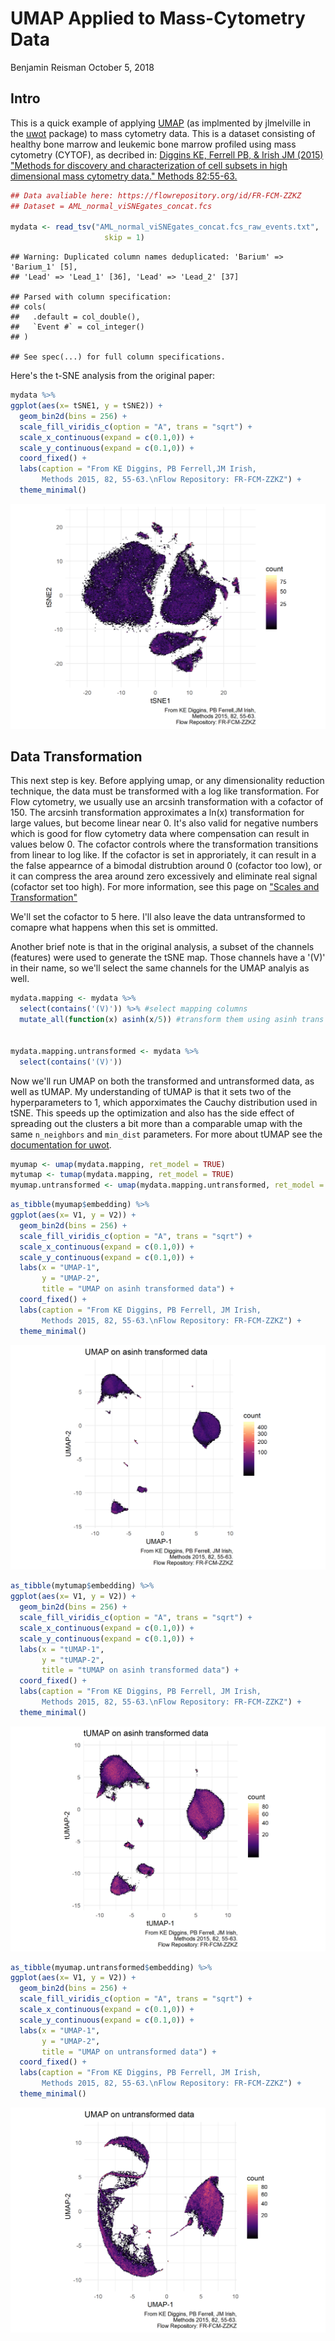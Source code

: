UMAP Applied to Mass-Cytometry Data
================
Benjamin Reisman
October 5, 2018

Intro
-----

This is a quick example of applying [UMAP](https://arxiv.org/abs/1802.03426) (as implmented by jlmelville in the [uwot](https://github.com/jlmelville/uwot) package) to mass cytometry data. This is a dataset consisting of healthy bone marrow and leukemic bone marrow profiled using mass cytometry (CYTOF), as decribed in: [Diggins KE, Ferrell PB, & Irish JM (2015) "Methods for discovery and characterization of cell subsets in high dimensional mass cytometry data." Methods 82:55-63.](https://www.sciencedirect.com/science/article/pii/S1046202315001991?via%3Dihub)

``` r
## Data avaliable here: https://flowrepository.org/id/FR-FCM-ZZKZ
## Dataset = AML_normal_viSNEgates_concat.fcs

mydata <- read_tsv("AML_normal_viSNEgates_concat.fcs_raw_events.txt", 
                     skip = 1)
```

    ## Warning: Duplicated column names deduplicated: 'Barium' => 'Barium_1' [5],
    ## 'Lead' => 'Lead_1' [36], 'Lead' => 'Lead_2' [37]

    ## Parsed with column specification:
    ## cols(
    ##   .default = col_double(),
    ##   `Event #` = col_integer()
    ## )

    ## See spec(...) for full column specifications.

Here's the t-SNE analysis from the original paper:

``` r
mydata %>%
ggplot(aes(x= tSNE1, y = tSNE2)) +
  geom_bin2d(bins = 256) + 
  scale_fill_viridis_c(option = "A", trans = "sqrt") + 
  scale_x_continuous(expand = c(0.1,0)) + 
  scale_y_continuous(expand = c(0.1,0)) + 
  coord_fixed() +
  labs(caption = "From KE Diggins, PB Ferrell,JM Irish,
       Methods 2015, 82, 55-63.\nFlow Repository: FR-FCM-ZZKZ") + 
  theme_minimal()
```

![](figure/plotting%20the%20original%20tSNE%20analysis-1.png)

Data Transformation
-------------------

This next step is key. Before applying umap, or any dimensionality reduction technique, the data must be transformed with a log like transformation. For Flow cytometry, we usually use an arcsinh transformation with a cofactor of 150. The arcsinh transformation approximates a ln(x) transformation for large values, but become linear near 0. It's also valid for negative numbers which is good for flow cytometry data where compensation can result in values below 0. The cofactor controls where the transformation transitions from linear to log like. If the cofactor is set in approriately, it can result in a the false appearnce of a bimodal distrubtion around 0 (cofactor too low), or it can compress the area around zero excessively and eliminate real signal (cofactor set too high). For more information, see this page on ["Scales and Transformation"](https://my.vanderbilt.edu/irishlab/protocols/scales-and-transformation/)

We'll set the cofactor to 5 here. I'll also leave the data untransformed to comapre what happens when this set is ommitted.

Another brief note is that in the original analysis, a subset of the channels (features) were used to generate the tSNE map. Those channels have a '(V)' in their name, so we'll select the same channels for the UMAP analyis as well.

``` r
mydata.mapping <- mydata %>%
  select(contains('(V)')) %>% #select mapping columns
  mutate_all(function(x) asinh(x/5)) #transform them using asinh trans


mydata.mapping.untransformed <- mydata %>%
  select(contains('(V)'))
```

Now we'll run UMAP on both the transformed and untransformed data, as well as tUMAP. My understanding of tUMAP is that it sets two of the hyperparameters to 1, which apporximates the Cauchy distribution used in tSNE. This speeds up the optimization and also has the side effect of spreading out the clusters a bit more than a comparable umap with the same `n_neighbors` and `min_dist` parameters. For more about tUMAP see the [documentation for uwot](https://github.com/jlmelville/uwot).

``` r
myumap <- umap(mydata.mapping, ret_model = TRUE)
mytumap <- tumap(mydata.mapping, ret_model = TRUE)
myumap.untransformed <- umap(mydata.mapping.untransformed, ret_model = TRUE)
```

``` r
as_tibble(myumap$embedding) %>%
ggplot(aes(x= V1, y = V2)) +
  geom_bin2d(bins = 256) + 
  scale_fill_viridis_c(option = "A", trans = "sqrt") + 
  scale_x_continuous(expand = c(0.1,0)) + 
  scale_y_continuous(expand = c(0.1,0)) +
  labs(x = "UMAP-1", 
       y = "UMAP-2", 
       title = "UMAP on asinh transformed data") + 
  coord_fixed() +
  labs(caption = "From KE Diggins, PB Ferrell, JM Irish,
       Methods 2015, 82, 55-63.\nFlow Repository: FR-FCM-ZZKZ") + 
  theme_minimal()
```

![](figure/plotting%20umap-1.png)

``` r
as_tibble(mytumap$embedding) %>%
ggplot(aes(x= V1, y = V2)) +
  geom_bin2d(bins = 256) + 
  scale_fill_viridis_c(option = "A", trans = "sqrt") + 
  scale_x_continuous(expand = c(0.1,0)) + 
  scale_y_continuous(expand = c(0.1,0)) +
  labs(x = "tUMAP-1", 
       y = "tUMAP-2", 
       title = "tUMAP on asinh transformed data") + 
  coord_fixed() +
  labs(caption = "From KE Diggins, PB Ferrell, JM Irish,
       Methods 2015, 82, 55-63.\nFlow Repository: FR-FCM-ZZKZ") + 
  theme_minimal()
```

![](figure/plotting%20tumap-1.png)

``` r
as_tibble(myumap.untransformed$embedding) %>%
ggplot(aes(x= V1, y = V2)) +
  geom_bin2d(bins = 256) + 
  scale_fill_viridis_c(option = "A", trans = "sqrt") + 
  scale_x_continuous(expand = c(0.1,0)) + 
  scale_y_continuous(expand = c(0.1,0)) +
  labs(x = "UMAP-1", 
       y = "UMAP-2", 
       title = "UMAP on untransformed data") + 
  coord_fixed() +
  labs(caption = "From KE Diggins, PB Ferrell, JM Irish,
       Methods 2015, 82, 55-63.\nFlow Repository: FR-FCM-ZZKZ") + 
  theme_minimal()
```

![](figure/plotting%20umap%20untransformed-1.png)
